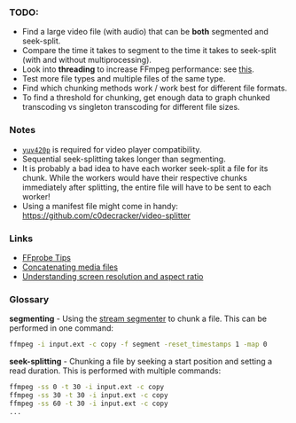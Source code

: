 ### TODO:
- Find a large video file (with audio) that can be **both** segmented and seek-split.
- Compare the time it takes to segment to the time it takes to seek-split (with and without multiprocessing).
- Look into **threading** to increase FFmpeg performance: see [this](http://superuser.com/questions/538164/how-many-instances-of-ffmpeg-commands-can-i-run-in-parallel/547340#547340).
- Test more file types and multiple files of the same type.
- Find which chunking methods work / work best for different file formats.
- To find a threshold for chunking, get enough data to graph chunked transcoding vs singleton transcoding
for different file sizes.

### Notes
- [`yuv420p`](http://superuser.com/questions/820134/why-cant-quicktime-play-a-movie-file-encoded-by-ffmpeg) 
is required for video player compatibility.
- Sequential seek-splitting takes longer than segmenting.
- It is probably a bad idea to have each worker seek-split a file for its chunk.
While the workers would have their respective chunks immediately after splitting,
the entire file will have to be sent to each worker!
- Using a manifest file might come in handy: https://github.com/c0decracker/video-splitter

### Links
- [FFprobe Tips](https://trac.ffmpeg.org/wiki/FFprobeTips)
- [Concatenating media files](https://trac.ffmpeg.org/wiki/Concatenate#no1)
- [Understanding screen resolution and aspect ratio](http://www.digitalcitizen.life/what-screen-resolution-or-aspect-ratio-what-do-720p-1080i-1080p-mean)

### Glossary
**segmenting** - Using the [stream segmenter](https://www.ffmpeg.org/ffmpeg-all.html#segment_002c-stream_005fsegment_002c-ssegment) 
to chunk a file. This can be performed in one command:

```bash
ffmpeg -i input.ext -c copy -f segment -reset_timestamps 1 -map 0
```

**seek-splitting** - Chunking a file by seeking a start position and setting a read duration. 
This is performed with multiple commands:

```bash
ffmpeg -ss 0 -t 30 -i input.ext -c copy
ffmpeg -ss 30 -t 30 -i input.ext -c copy
ffmpeg -ss 60 -t 30 -i input.ext -c copy
...
```
